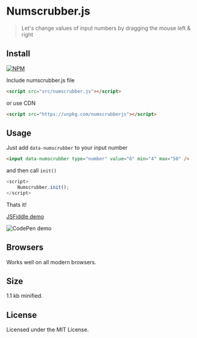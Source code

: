 # Numscrubber.js

> Let's change values of input numbers by dragging the mouse left & right


## Install

[![NPM](https://nodei.co/npm/numscrubberjs.png?mini=true)](https://www.npmjs.com/package/numscrubberjs/)

Include numscrubber.js file
```html
<script src="src/numscrubber.js"></script>
```
or use CDN
```html
<script src="https://unpkg.com/numscrubberjs"></script>
```

## Usage

Just add ```data-numscrubber``` to your input number  

```html
<input data-numscrubber type="number" value="6" min="4" max="50" />
```
and then call  ```init()```

```js
<script>
    Numscrubber.init();
</script>
```
Thats it!

[JSFiddle demo](https://jsfiddle.net/9h3mgsp7/)

![CodePen demo](https://media.giphy.com/media/l0IygGSCTG9xhArXW/giphy.gif)


## Browsers

Works well on all modern browsers.


## Size

1.1 kb minified.


## License

Licensed under the MIT License.
